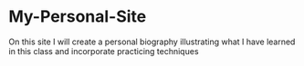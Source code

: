 # My-Personal-Site

On this site I will create a personal biography illustrating what I have learned in this class and incorporate practicing techniques
